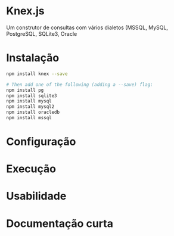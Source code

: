 # Knex.js

Um construtor de consultas com vários dialetos (MSSQL, MySQL, PostgreSQL, SQLite3, Oracle

# Instalação

```bash
npm install knex --save

# Then add one of the following (adding a --save) flag:
npm install pg
npm install sqlite3
npm install mysql
npm install mysql2
npm install oracledb
npm install mssql
```

# Configuração

# Execução

# Usabilidade

# Documentação curta

